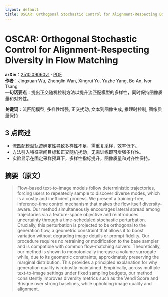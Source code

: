 ```yaml
---
layout: default
title: OSCAR: Orthogonal Stochastic Control for Alignment-Respecting Diversity in Flow Matching
---
```


# OSCAR: Orthogonal Stochastic Control for Alignment-Respecting Diversity in Flow Matching
**arXiv**：[2510.09060v1](https://arxiv.org/abs/2510.09060) · [PDF](https://arxiv.org/pdf/2510.09060.pdf)  
**作者**：Jingxuan Wu, Zhenglin Wan, Xingrui Yu, Yuzhe Yang, Bo An, Ivor Tsang  
**一句话要点**：提出正交随机控制方法以提升流匹配模型的多样性，同时保持图像质量和对齐性。

**关键词**：流匹配模型, 多样性增强, 正交扰动, 文本到图像生成, 推理时控制, 图像质量保持

## 3 点简述
- 流匹配模型轨迹确定性导致多样性不足，需重复采样，效率低下。
- 方法引入特征空间目标和正交随机扰动，无需训练即可增强多样性。
- 实验显示在固定采样预算下，多样性指标提升，图像质量和对齐性保持。

## 摘要（原文）

> Flow-based text-to-image models follow deterministic trajectories, forcing
> users to repeatedly sample to discover diverse modes, which is a costly and
> inefficient process. We present a training-free, inference-time control
> mechanism that makes the flow itself diversity-aware. Our method simultaneously
> encourages lateral spread among trajectories via a feature-space objective and
> reintroduces uncertainty through a time-scheduled stochastic perturbation.
> Crucially, this perturbation is projected to be orthogonal to the generation
> flow, a geometric constraint that allows it to boost variation without
> degrading image details or prompt fidelity. Our procedure requires no
> retraining or modification to the base sampler and is compatible with common
> flow-matching solvers. Theoretically, our method is shown to monotonically
> increase a volume surrogate while, due to its geometric constraints,
> approximately preserving the marginal distribution. This provides a principled
> explanation for why generation quality is robustly maintained. Empirically,
> across multiple text-to-image settings under fixed sampling budgets, our method
> consistently improves diversity metrics such as the Vendi Score and Brisque
> over strong baselines, while upholding image quality and alignment.

